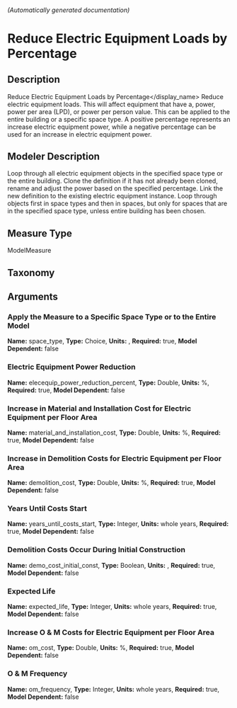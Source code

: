 

###### (Automatically generated documentation)

# Reduce Electric Equipment Loads by Percentage

## Description
Reduce Electric Equipment Loads by Percentage</display_name>
  <description>Reduce electric equipment loads. This will affect equipment that have a, power, power per area (LPD), or power per person value. This can be applied to the entire building or a specific space type. A positive percentage represents an increase electric equipment power, while a negative percentage can be used for an increase in electric equipment power.

## Modeler Description
Loop through all electric equipment objects in the specified space type or the entire building. Clone the definition if it has not already been cloned, rename and adjust the power based on the specified percentage. Link the new definition to the existing electric equipment instance. Loop through objects first in space types and then in spaces, but only for spaces that are in the specified space type, unless entire building has been chosen.

## Measure Type
ModelMeasure

## Taxonomy


## Arguments


### Apply the Measure to a Specific Space Type or to the Entire Model

**Name:** space_type,
**Type:** Choice,
**Units:** ,
**Required:** true,
**Model Dependent:** false

### Electric Equipment Power Reduction

**Name:** elecequip_power_reduction_percent,
**Type:** Double,
**Units:** %,
**Required:** true,
**Model Dependent:** false

### Increase in Material and Installation Cost for Electric Equipment per Floor Area

**Name:** material_and_installation_cost,
**Type:** Double,
**Units:** %,
**Required:** true,
**Model Dependent:** false

### Increase in Demolition Costs for Electric Equipment per Floor Area

**Name:** demolition_cost,
**Type:** Double,
**Units:** %,
**Required:** true,
**Model Dependent:** false

### Years Until Costs Start

**Name:** years_until_costs_start,
**Type:** Integer,
**Units:** whole years,
**Required:** true,
**Model Dependent:** false

### Demolition Costs Occur During Initial Construction

**Name:** demo_cost_initial_const,
**Type:** Boolean,
**Units:** ,
**Required:** true,
**Model Dependent:** false

### Expected Life

**Name:** expected_life,
**Type:** Integer,
**Units:** whole years,
**Required:** true,
**Model Dependent:** false

### Increase O & M Costs for Electric Equipment per Floor Area

**Name:** om_cost,
**Type:** Double,
**Units:** %,
**Required:** true,
**Model Dependent:** false

### O & M Frequency

**Name:** om_frequency,
**Type:** Integer,
**Units:** whole years,
**Required:** true,
**Model Dependent:** false




